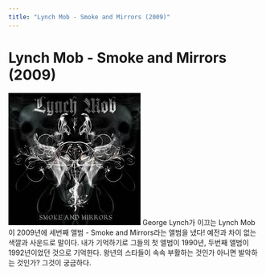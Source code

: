 ```yaml
---
title: "Lynch Mob - Smoke and Mirrors (2009)"
---
```

# Lynch Mob - Smoke and Mirrors (2009)

![image](/assets/images/5838a8dda3aa60389521f81e7cecad79.jpg)
George Lynch가 이끄는 Lynch Mob이 2009년에 세번째 앨범 - Smoke and Mirrors라는 앨범을 냈다! 
예전과 차이 없는 색깔과 사운드로 말이다. 내가 기억하기로 그들의 첫 앨범이 1990년, 두번째 앨범이 1992년이었던 것으로 기억한다. 
왕년의 스타들이 속속 부활하는 것인가 아니면 발악하는 것인가? 그것이 궁금하다.

